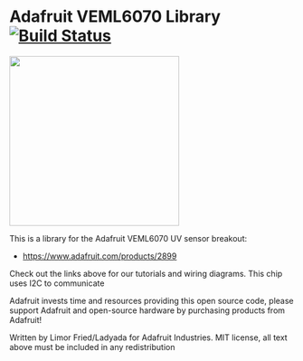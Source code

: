 # Adafruit VEML6070 Library [![Build Status](https://travis-ci.com/adafruit/Adafruit_VEML6070.svg?branch=master)](https://travis-ci.com/adafruit/Adafruit_VEML6070)

<img src="https://cdn-shop.adafruit.com/970x728/2899-00.jpg" height="300"/>

This is a library for the Adafruit VEML6070 UV sensor breakout:
  * https://www.adafruit.com/products/2899
 
Check out the links above for our tutorials and wiring diagrams. This chip uses I2C to communicate

Adafruit invests time and resources providing this open source code, please support Adafruit and open-source hardware by purchasing products from Adafruit!

Written by Limor Fried/Ladyada for Adafruit Industries.
MIT license, all text above must be included in any redistribution
